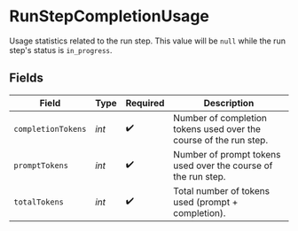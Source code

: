 # RunStepCompletionUsage

Usage statistics related to the run step. This value will be `null` while the run step's status is `in_progress`.


## Fields

| Field                                                             | Type                                                              | Required                                                          | Description                                                       |
| ----------------------------------------------------------------- | ----------------------------------------------------------------- | ----------------------------------------------------------------- | ----------------------------------------------------------------- |
| `completionTokens`                                                | *int*                                                             | :heavy_check_mark:                                                | Number of completion tokens used over the course of the run step. |
| `promptTokens`                                                    | *int*                                                             | :heavy_check_mark:                                                | Number of prompt tokens used over the course of the run step.     |
| `totalTokens`                                                     | *int*                                                             | :heavy_check_mark:                                                | Total number of tokens used (prompt + completion).                |